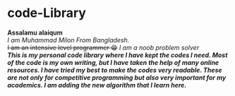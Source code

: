 # code-Library
**Assalamu alaiqum** <br>
*I am Muhammad Milon From Bangladesh.*<br>
~~I am an intensive level programmer 😁~~ *I am a noob problem solver* <br>
***This is my personal code library where I have kept the codes I need. Most of the code is my own writing, but I have taken the help of many online resources. I have tried my best to make the codes very readable.  These are not only for competitive programming but also very important for my academics.  I am adding the new algorithm that I learn here.***
